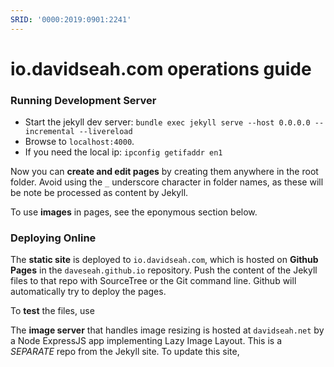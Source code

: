 ```yaml
---
SRID: '0000:2019:0901:2241'
---
```

# io.davidseah.com operations guide

### Running Development Server

* Start the jekyll dev server: `bundle exec jekyll serve --host 0.0.0.0 --incremental --livereload`
* Browse to `localhost:4000`. 
* If you need the local ip: `ipconfig getifaddr en1`

Now you can **create and edit pages** by creating them anywhere in the root folder. Avoid using the `_` underscore character in folder names, as these will be note be processed as content by Jekyll.

To use **images** in pages, see the eponymous section below.

### Deploying Online

The **static site** is deployed to `io.davidseah.com`, which is hosted on **Github Pages** in the `daveseah.github.io` repository. Push the content of the Jekyll files to that repo  with SourceTree or the Git command line. Github will automatically try to deploy the pages. 

To **test** the files, use 

The **image server** that handles image resizing is hosted at `davidseah.net` by a Node ExpressJS app implementing Lazy Image Layout. This is a *SEPARATE* repo from the Jekyll site. To update this site, 

